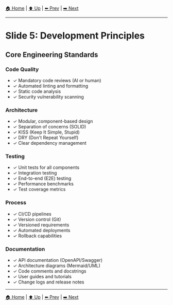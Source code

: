 [🏠 Home](../slide-deck.md) | [⬆️ Up](../slide-deck.md) | [⬅️ Prev](slide-04-cost-comparison.md) | [➡️ Next](slide-06-why-it-works.md)

---

# Slide 5: Development Principles

## Core Engineering Standards

### Code Quality
- ✓ Mandatory code reviews (AI or human)
- ✓ Automated linting and formatting
- ✓ Static code analysis
- ✓ Security vulnerability scanning

### Architecture
- ✓ Modular, component-based design
- ✓ Separation of concerns (SOLID)
- ✓ KISS (Keep It Simple, Stupid)
- ✓ DRY (Don't Repeat Yourself)
- ✓ Clear dependency management

### Testing
- ✓ Unit tests for all components
- ✓ Integration testing
- ✓ End-to-end (E2E) testing
- ✓ Performance benchmarks
- ✓ Test coverage metrics

### Process
- ✓ CI/CD pipelines
- ✓ Version control (Git)
- ✓ Versioned requirements
- ✓ Automated deployments
- ✓ Rollback capabilities

### Documentation
- ✓ API documentation (OpenAPI/Swagger)
- ✓ Architecture diagrams (Mermaid/UML)
- ✓ Code comments and docstrings
- ✓ User guides and tutorials
- ✓ Change logs and release notes

---

[🏠 Home](../slide-deck.md) | [⬆️ Up](../slide-deck.md) | [⬅️ Prev](slide-04-cost-comparison.md) | [➡️ Next](slide-06-why-it-works.md)